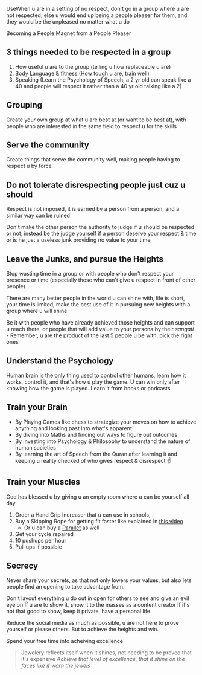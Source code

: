 UseWhen u are in a setting of no respect, don't go in a group where u are not respected, else u would end up being a people pleaser for them, and they would be the unpleased no matter what u do

Becoming a People Magnet from a People Pleaser
## 3 things needed to be respected in a group
1. How useful u are to the group (telling u how replaceable u are)
2. Body Language & fitness (How tough u are, train well)
3. Speaking (Learn the Psychology of Speech, a 2 yr old can speak like a 40 and people will respect it rather than a 40 yr old talking like a 2)

## Grouping

Create your own group at what u are best at (or want to be best at), with people who are interested in the same field to respect u for the skills
## Serve the community

Create things that serve the community well, making people having to respect u by force

## Do not tolerate disrespecting people just cuz u should

Respect is not imposed, it is earned by a person from a person, and a similar way can be ruined

Don't make the other person the authority to judge if u should be respected or not, instead be the judge yourself if a person deserve your respect & time or is he just a useless junk providing no value to your time
## Leave the Junks, and pursue the Heights

Stop wasting time in a group or with people who don't respect your presence or time (especially those who can't give u respect in front of other people)

There are many better people in the world u can shine with, life is short, your time is limited, make the best use of it in pursuing new heights with a group where u will shine 

Be it with people who have already achieved those heights and can support u reach there, or people that will add value to your persona by their _sangati_ -  Remember, u are the product of the last 5 people u be with, pick the right ones 

## Understand the Psychology 

Human brain is the only thing used to control other humans, learn how it works, control it, and that's how u play the game. U can win only after knowing how the game is played. Learn it from books or podcasts

## Train your Brain 
- By Playing Games like chess to strategize your moves on how to achieve anything and looking past into what's apparent
- By diving into Maths and finding out ways to figure out outcomes
- By investing into Psychology & Philosophy to understand the nature of human societies
- By learning the art of Speech from the Quran after learning it and keeping u reality checked of who gives respect & disrespect ☝️


## Train your Muscles

God has blessed u by giving u an empty room where u can be yourself all day

1. Order a Hand Grip Increaser that u can use in schools,
2. Buy a Skipping Rope for getting fit faster like explained in [this video](https://www.youtube.com/watch?v=Bm56LgM2rVw)
	- Or u can buy a [Parallet](https://youtu.be/T2aDAvMi_Jo?si=9D3uzTANNVGM6qmQ) as well
3. Get your cycle repaired 
4. 10 pushups per hour
5. Pull ups if possible

## Secrecy 

Never share your secrets, as that not only lowers your values, but also lets people find an opening to take advantage from.

Don't layout everything u do out in open for others to see and give an evil eye on
If u are to show it, show it to the masses as a content creator
If it's not that good to show, keep it private, have a personal life

Reduce the social media as much as possible, u are not here to prove yourself or please others. But to achieve the heights and win.

Spend your free time into acheiving excellence

> Jewelery reflects itself when it shines, not needing to be proved that it's expensive
> _Achieve that level of excellence, that it shine on the faces like if worn the jewels_

